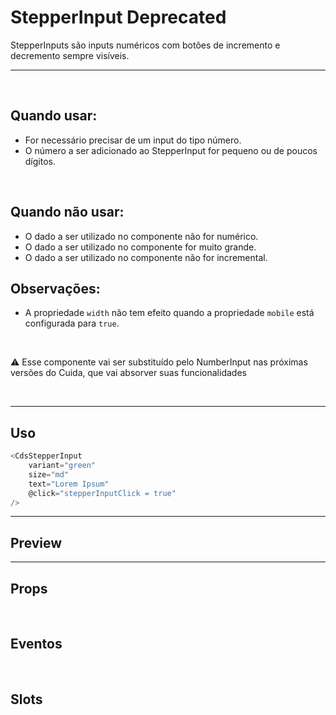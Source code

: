 # StepperInput <Badge type="danger">Deprecated</Badge>

StepperInputs são inputs numéricos com botões de incremento e decremento sempre visíveis.

---
<br>

## Quando usar:
- For necessário precisar de um input do tipo número.
- O número a ser adicionado ao StepperInput for pequeno ou de poucos dígitos.

<br>

## Quando não usar:
- O dado a ser utilizado no componente não for numérico.
- O dado a ser utilizado  no componente for muito grande.
- O dado a ser utilizado no componente não for incremental.

## Observações:
- A propriedade `width` não tem efeito quando a propriedade `mobile` está configurada para `true`.

<br>

⚠️ Esse componente vai ser substituído pelo NumberInput nas próximas versões do Cuida,
que vai absorver suas funcionalidades

<br>

---

## Uso

```js
<CdsStepperInput
	variant="green"
	size="md"
	text="Lorem Ipsum"
	@click="stepperInputClick = true"
/>
```

---

## Preview

<PreviewBuilder
	:args
	:component="CdsStepperInput"
	:events
/>

---

## Props

<APITable
	name="CdsStepperInput"
	section="props"
/>
<br>

## Eventos

<APITable
	name="CdsStepperInput"
	section="events"
/>
<br>

## Slots

<APITable
	name="CdsStepperInput"
	section="slots"
/>

<script setup>
import { ref } from 'vue';
import CdsStepperInput from '@/components/StepperInput.vue';

const events = [
	'invalid-number',
	'step-out-of-bounds',
	'update:modelValue'
];

const args = ref({
	mobile: false,
	step: 1,
	disabled: false,
	required: true,
	fluid: false,
	suffix: '',
});
</script>
